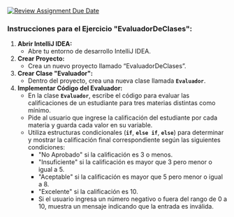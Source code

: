 [![Review Assignment Due Date](https://classroom.github.com/assets/deadline-readme-button-24ddc0f5d75046c5622901739e7c5dd533143b0c8e959d652212380cedb1ea36.svg)](https://classroom.github.com/a/K0t_1pb3)
### **Instrucciones para el Ejercicio "EvaluadorDeClases":**

1. **Abrir IntelliJ IDEA:**
    - Abre tu entorno de desarrollo IntelliJ IDEA.
2. **Crear Proyecto:**
    - Crea un nuevo proyecto llamado “EvaluadorDeClases”.
3. **Crear Clase "Evaluador":**
    - Dentro del proyecto, crea una nueva clase llamada **`Evaluador`**.
4. **Implementar Código del Evaluador:**
    - En la clase **`Evaluador`**, escribe el código para evaluar las calificaciones de un estudiante para tres materias distintas como mínimo.
    - Pide al usuario que ingrese la calificación del estudiante por cada materia y guarda cada valor en su variable.
    - Utiliza estructuras condicionales (**`if`**, **`else if`**, **`else`**) para determinar y mostrar la calificación final correspondiente según las siguientes condiciones:
        - "No Aprobado" si la calificación es 3 o menos.
        - "Insuficiente" si la calificación es mayor que 3 pero menor o igual a 5.
        - "Aceptable" si la calificación es mayor que 5 pero menor o igual a 8.
        - "Excelente" si la calificación es 10.
        - Si el usuario ingresa un número negativo o fuera del rango de 0 a 10, muestra un mensaje indicando que la entrada es inválida.
